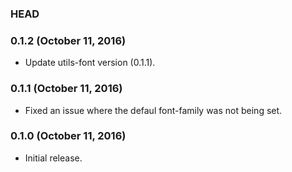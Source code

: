 ### HEAD

### 0.1.2 (October 11, 2016)

* Update utils-font version (0.1.1).

### 0.1.1 (October 11, 2016)

* Fixed an issue where the defaul font-family was not being set.

### 0.1.0 (October 11, 2016)

* Initial release.
